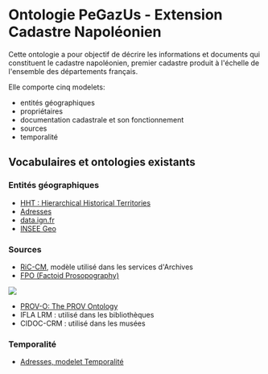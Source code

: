 # Ontologie PeGazUs - Extension Cadastre Napoléonien

Cette ontologie a pour objectif de décrire les informations et documents qui constituent le cadastre napoléonien, premier cadastre produit à l'échelle de l'ensemble des départements français.

Elle comporte cinq modelets:
- entités géographiques
- propriétaires
- documentation cadastrale et son fonctionnement
- sources
- temporalité

## Vocabulaires et ontologies existants

### Entités géographiques
* [HHT : Hierarchical Historical Territories](https://www.irit.fr/recherches/MELODI/ontologies/HHT/index-en.html)
* [Adresses](https://github.com/charlybernard/phd-ontologie)
* [data.ign.fr](http://data.ign.fr/data.html)
* [INSEE Geo](https://github.com/InseeFr/Ontologies/blob/master/insee-geo.ttl)

### Sources
* [RiC-CM](https://www.ica.org/fr/records-in-contexts-modele-conceptuel), modèle utilisé dans les services d'Archives
* [FPO (Factoid Prosopography)](https://www.kcl.ac.uk/factoid-prosopography/fpo-sources)
<img src="https://www.kcl.ac.uk/newimages/ah/factiod/fpo-sources.png"/>

* [PROV-O: The PROV Ontology](https://www.w3.org/TR/prov-o/)
* IFLA LRM : utilisé dans les bibliothèques
* CIDOC-CRM : utilisé dans les musées

### Temporalité
* [Adresses, modelet Temporalité](https://github.com/charlybernard/phd-ontologie)